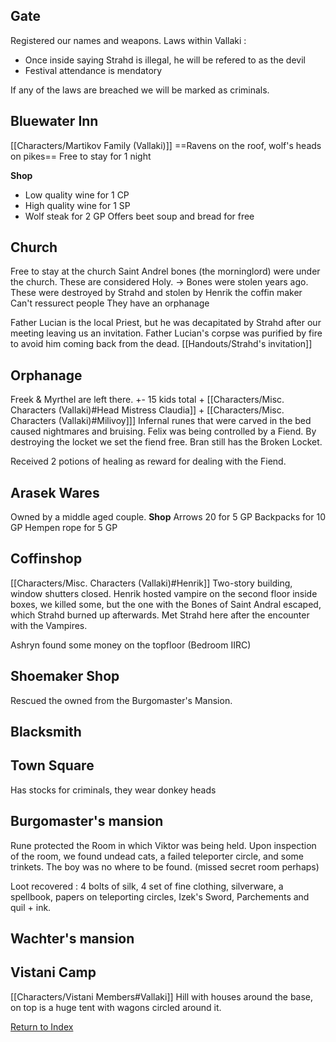 ## Gate 
Registered our names and weapons.
Laws within Vallaki :
- Once inside saying Strahd is illegal, he will be refered to as the devil
- Festival attendance is mendatory

If any of the laws are breached we will be marked as criminals.

## Bluewater Inn
[[Characters/Martikov Family (Vallaki)]]
==Ravens on the roof, wolf's heads on pikes==
Free to stay for 1 night

**Shop**
- Low quality wine for 1 CP 
- High quality wine for 1 SP
- Wolf steak for 2 GP
Offers beet soup and bread for free

## Church
Free to stay at the church
Saint Andrel bones (the morninglord) were under the church. These are considered Holy.
	-> Bones were stolen years ago.
	    These were destroyed by Strahd and stolen by Henrik the coffin maker 
Can't ressurect people
They have an orphanage

Father Lucian is the local Priest, but he was decapitated by Strahd after our meeting leaving us an invitation.  Father Lucian's corpse was purified by fire to avoid him coming back from the dead.
[[Handouts/Strahd's invitation]]

## Orphanage
Freek & Myrthel are left there.
+- 15 kids total + [[Characters/Misc. Characters (Vallaki)#Head Mistress Claudia]] + [[Characters/Misc. Characters (Vallaki)#Milivoy]]]
Infernal runes that were carved in the bed caused nightmares and bruising.
Felix was being controlled by a Fiend. By destroying the locket we set the fiend free.
Bran still has the Broken Locket.

Received 2 potions of healing as reward for dealing with the Fiend.

## Arasek Wares
Owned by a middle aged couple.
**Shop**
Arrows 20 for 5 GP
Backpacks for 10 GP
Hempen rope for 5 GP

## Coffinshop
[[Characters/Misc. Characters (Vallaki)#Henrik]]
Two-story building, window shutters closed.
Henrik hosted vampire on the second floor inside boxes, we killed some, but the one with the Bones of Saint Andral escaped, which Strahd burned up afterwards.
Met Strahd here after the encounter with the Vampires.

Ashryn found some money on the topfloor (Bedroom IIRC)

## Shoemaker Shop
Rescued the owned from the Burgomaster's Mansion.

## Blacksmith

## Town Square
Has stocks for criminals, they wear donkey heads

## Burgomaster's mansion
Rune protected the Room in which Viktor was being held. Upon inspection of the room, we found undead cats, a failed teleporter circle, and some trinkets. The boy was no where to be found. (missed secret room perhaps)

Loot recovered : 4 bolts of silk, 4 set of fine clothing, silverware, a spellbook, papers on teleporting circles, Izek's Sword, Parchements and quil + ink.

## Wachter's mansion


## Vistani Camp
[[Characters/Vistani Members#Vallaki]]
Hill with houses around the base, on top is a huge tent with wagons circled around it.

[Return to Index](_index.md)